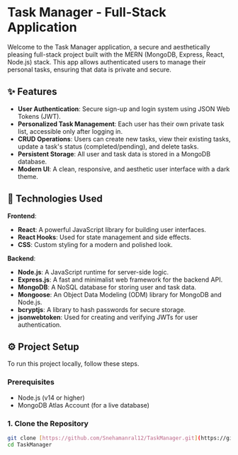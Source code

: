 # Task Manager - Full-Stack Application

Welcome to the Task Manager application, a secure and aesthetically pleasing full-stack project built with the MERN (MongoDB, Express, React, Node.js) stack. This app allows authenticated users to manage their personal tasks, ensuring that data is private and secure.

## ✨ Features

* **User Authentication**: Secure sign-up and login system using JSON Web Tokens (JWT).
* **Personalized Task Management**: Each user has their own private task list, accessible only after logging in.
* **CRUD Operations**: Users can create new tasks, view their existing tasks, update a task's status (completed/pending), and delete tasks.
* **Persistent Storage**: All user and task data is stored in a MongoDB database.
* **Modern UI**: A clean, responsive, and aesthetic user interface with a dark theme.

## 🚀 Technologies Used

**Frontend**:
* **React**: A powerful JavaScript library for building user interfaces.
* **React Hooks**: Used for state management and side effects.
* **CSS**: Custom styling for a modern and polished look.

**Backend**:
* **Node.js**: A JavaScript runtime for server-side logic.
* **Express.js**: A fast and minimalist web framework for the backend API.
* **MongoDB**: A NoSQL database for storing user and task data.
* **Mongoose**: An Object Data Modeling (ODM) library for MongoDB and Node.js.
* **bcryptjs**: A library to hash passwords for secure storage.
* **jsonwebtoken**: Used for creating and verifying JWTs for user authentication.

## ⚙️ Project Setup

To run this project locally, follow these steps.

### Prerequisites
* Node.js (v14 or higher)
* MongoDB Atlas Account (for a live database)

### 1. Clone the Repository

```bash
git clone [https://github.com/Snehamanral12/TaskManager.git](https://github.com/Snehamanral12/TaskManager.git)
cd TaskManager